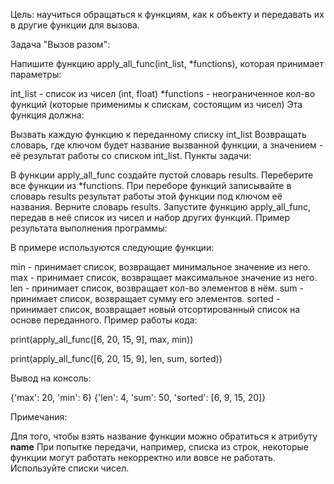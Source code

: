 Цель: научиться обращаться к функциям, как к объекту и передавать их в другие функции для вызова.



Задача "Вызов разом":

Напишите функцию apply_all_func(int_list, *functions), которая принимает параметры:

int_list - список из чисел (int, float)
*functions - неограниченное кол-во функций (которые применимы к спискам, состоящим из чисел)
Эта функция должна:

Вызвать каждую функцию к переданному списку int_list
Возвращать словарь, где ключом будет название вызванной функции, а значением - её результат работы со списком int_list.
Пункты задачи:

В функции apply_all_func создайте пустой словарь results.
Переберите все функции из *functions.
При переборе функций записывайте в словарь results результат работы этой функции под ключом её названия.
Верните словарь results.
Запустите функцию apply_all_func, передав в неё список из чисел и набор других функций.
Пример результата выполнения программы:

В примере используются следующие функции:

min - принимает список, возвращает минимальное значение из него.
max - принимает список, возвращает максимальное значение из него.
len - принимает список, возвращает кол-во элементов в нём.
sum - принимает список, возвращает сумму его элементов.
sorted - принимает список, возвращает новый отсортированный список на основе переданного.
Пример работы кода:

print(apply_all_func([6, 20, 15, 9], max, min))

print(apply_all_func([6, 20, 15, 9], len, sum, sorted))

Вывод на консоль:

{'max': 20, 'min': 6} {'len': 4, 'sum': 50, 'sorted': [6, 9, 15, 20]}

Примечания:

Для того, чтобы взять название функции можно обратиться к атрибуту __name__
При попытке передачи, например, списка из строк, некоторые функции могут работать некорректно или вовсе не работать. Используйте списки чисел.
